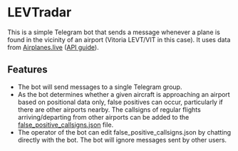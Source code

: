 # LEVTradar

This is a simple Telegram bot that sends a message whenever a plane is found in the vicinity of an airport (Vitoria LEVT/VIT in this case). It uses data from [Airplanes.live](https://airplanes.live/) ([API guide](https://airplanes.live/api-guide/)).

## Features
- The bot will send messages to a single Telegram group.
- As the bot determines whether a given aircraft is approaching an airport based on positional data only, false positives can occur, particularly if there are other airports nearby. The callsigns of regular flights arriving/departing from other airports can be added to   the [false_positive_callsigns.json](https://github.com/SantiDzA/LEVTradar/blob/main/false_positive_callsigns.json) file.
- The operator of the bot can edit false_positive_callsigns.json by chatting directly with the bot. The bot will ignore messages sent by other users.
